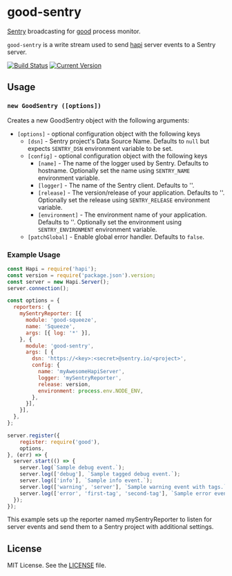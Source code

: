 # good-sentry

[Sentry](https://sentry.io) broadcasting for [good](https://github.com/hapijs/good) process monitor.

`good-sentry` is a write stream used to send [hapi](https://github.com/hapijs/hapi) server events to a Sentry server. 

[![Build Status](https://travis-ci.org/jsynowiec/good-sentry.svg?branch=master)](https://travis-ci.org/jsynowiec/good-sentry)
[![Current Version](https://img.shields.io/npm/v/good-sentry.svg)](https://www.npmjs.com/package/good-sentry)

## Usage
### `new GoodSentry ([options])`

Creates a new GoodSentry object with the following arguments:

- `[options]` - optional configuration object with the following keys
  - `[dsn]` - Sentry project's Data Source Name. Defaults to `null` but expects `SENTRY_DSN` environment variable to be set.
  - `[config]` - optional configuration object with the following keys
    - `[name]` - The name of the logger used by Sentry. Defaults to hostname. Optionally set the name using `SENTRY_NAME` environment variable.
    - `[logger]` - The name of the Sentry client. Defaults to ''.
    - `[release]` - The version/release of your application. Defaults to ''. Optionally set the release using `SENTRY_RELEASE` environment variable.
    - `[environment]` - The environment name of your application. Defaults to ''. Optionally set the environment using `SENTRY_ENVIRONMENT` environment variable.
  - `[patchGlobal]` - Enable global error handler. Defaults to `false`.

### Example Usage

```javascript
const Hapi = require('hapi');
const version = require('package.json').version;
const server = new Hapi.Server();
server.connection();

const options = {
  reporters: {
    mySentryReporter: [{
      module: 'good-squeeze',
      name: 'Squeeze',
      args: [{ log: '*' }],
    }, {
      module: 'good-sentry',
      args: [ {
        dsn: 'https://<key>:<secret>@sentry.io/<project>',
        config: {
          name: 'myAwesomeHapiServer',
          logger: 'mySentryReporter',
          release: version,
          environment: process.env.NODE_ENV,
        },
      }],
    }],
  },
};

server.register({
    register: require('good'),
    options,
}, (err) => {
  server.start(() => {
    server.log(`Sample debug event.`);
    server.log(['debug'], `Sample tagged debug event.`);
    server.log(['info'], `Sample info event.`);
    server.log(['warning', 'server'], `Sample warning event with tags.`);
    server.log(['error', 'first-tag', 'second-tag'], `Sample error event with tags.`);
  });
});
```

This example sets up the reporter named mySentryReporter to listen for server events and send them to a Sentry project with additional settings.

## License
MIT License. See the [LICENSE](https://github.com/jsynowiec/good-sentry/blob/master/LICENSE) file.